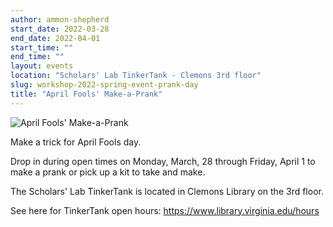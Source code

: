 ```yaml
---
author: ammon-shepherd
start_date: 2022-03-28
end_date: 2022-04-01
start_time: ""
end_time: ""
layout: events
location: "Scholars' Lab TinkerTank - Clemons 3rd floor"
slug: workshop-2022-spring-event-prank-day
title: "April Fools' Make-a-Prank"
---
```


![April Fools' Make-a-Prank](/assets/post-media/workshops/april-fool-f-opper.jpg)

Make a trick for April Fools day.

Drop in during open times on Monday, March, 28 through Friday, April 1 to make a prank or pick up a kit to take and make.

The Scholars' Lab TinkerTank is located in Clemons Library on the 3rd floor.

See here for TinkerTank open hours: <a href="https://www.library.virginia.edu/hours">https://www.library.virginia.edu/hours</a>
